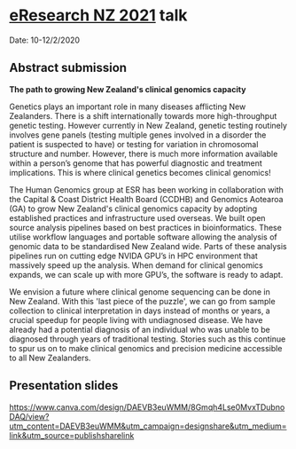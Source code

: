 # [eResearch NZ 2021](https://www.eresearchnz2021.org.nz/) talk

Date: 10-12/2/2020

## Abstract submission

**The path to growing New Zealand's clinical genomics capacity**

Genetics plays an important role in many diseases afflicting New Zealanders. There is a shift internationally towards more high-throughput genetic testing. However currently in New Zealand, genetic testing routinely involves gene panels (testing multiple genes involved in a disorder the patient is suspected to have) or testing for variation in chromosomal structure and number. However, there is much more information available within a person’s genome that has powerful diagnostic and treatment implications. This is where clinical genetics becomes clinical genomics!

The Human Genomics group at ESR has been working in collaboration with the Capital & Coast District Health Board (CCDHB) and Genomics Aotearoa (GA) to grow New Zealand's clinical genomics capacity by adopting established practices and infrastructure used overseas. We built open source analysis pipelines based on best practices in bioinformatics. These utilise workflow languages and portable software allowing the analysis of genomic data to be standardised New Zealand wide. Parts of these analysis pipelines run on cutting edge NVIDA GPU’s in HPC environment that massively speed up the analysis. When demand for clinical genomics expands, we can scale up with more GPU’s, the software is ready to adapt.

We envision a future where clinical genome sequencing can be done in New Zealand. With this 'last piece of the puzzle', we can go from sample collection to clinical interpretation in days instead of months or years, a crucial speedup for people living with undiagnosed disease. We have already had a potential diagnosis of an individual who was unable to be diagnosed through years of traditional testing. Stories such as this continue to spur us on to make clinical genomics and precision medicine accessible to all New Zealanders.

## Presentation slides

https://www.canva.com/design/DAEVB3euWMM/8Gmqh4Lse0MvxTDubnoDAQ/view?utm_content=DAEVB3euWMM&utm_campaign=designshare&utm_medium=link&utm_source=publishsharelink
